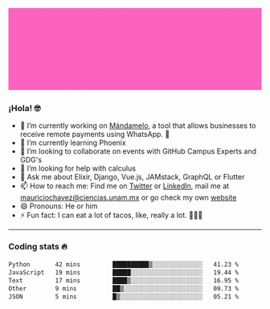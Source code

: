 ![Banner](banner.gif)

### ¡Hola! 🤓

- 🔭 I’m currently working on [Mándamelo](https://www.mandamelo.com.mx/), a tool that allows businesses to receive remote payments using WhatsApp. 🤖
- 🌱 I’m currently learning Phoenix
- 👯 I’m looking to collaborate on events with GitHub Campus Experts and GDG's
- 🤔 I’m looking for help with calculus
- 💬 Ask me about Elixir, Django, Vue.js, JAMstack, GraphQL or Flutter
- 📫 How to reach me: Find me on [Twitter](https://twitter.com/ultr4nerd) or [LinkedIn](https://www.linkedin.com/in/mauricio-chávez-olea-4b46b7147/), mail me at [mauriciochavez@ciencias.unam.mx](mailto:mauriciochavez@ciencias.unam.mx) or go check my own [website](mauriciochavez.surge.sh)
- 😄 Pronouns: He or him
- ⚡ Fun fact: I can eat a lot of tacos, like, really a lot. 🌮🌮🌮
<!-- 🎙️ I'm releasing weekly episodes on my podcast ["Un Podcast Junior"](https://anchor.fm/un-podcast-junior)-->

---

### Coding stats 🔥

<!--START_SECTION:waka-->
```text
Python       42 mins         ██████████▒░░░░░░░░░░░░░░   41.23 % 
JavaScript   19 mins         █████░░░░░░░░░░░░░░░░░░░░   19.44 % 
Text         17 mins         ████▒░░░░░░░░░░░░░░░░░░░░   16.95 % 
Other        9 mins          ██▒░░░░░░░░░░░░░░░░░░░░░░   09.73 % 
JSON         5 mins          █▒░░░░░░░░░░░░░░░░░░░░░░░   05.21 % 
```
<!--END_SECTION:waka-->
